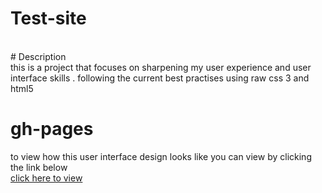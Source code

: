# Test-site
<br>
# Description
<br>
  this is a project that focuses on sharpening my user experience and user interface skills .
  following the current best practises using raw css 3 and html5
<br>

# gh-pages 
  to view how this user interface design looks like you can view by clicking the link below 
  <br>
  [click here to view](https://alovega.github.io/Test-site/)
